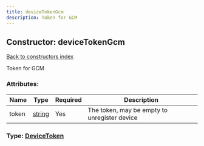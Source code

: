 ```yaml
---
title: deviceTokenGcm
description: Token for GCM
---
```

## Constructor: deviceTokenGcm  
[Back to constructors index](index.md)



Token for GCM

### Attributes:

| Name     |    Type       | Required | Description |
|----------|---------------|----------|-------------|
|token|[string](../types/string.md) | Yes|The token, may be empty to unregister device|



### Type: [DeviceToken](../types/DeviceToken.md)


